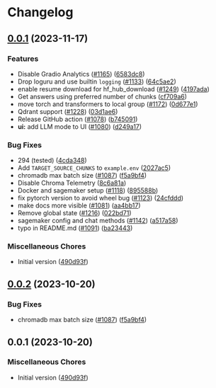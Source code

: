 # Changelog

## [0.0.1](https://github.com/ericvanjohnson/privateGPT/compare/v0.0.2...v0.0.1) (2023-11-17)


### Features

* Disable Gradio Analytics ([#1165](https://github.com/ericvanjohnson/privateGPT/issues/1165)) ([6583dc8](https://github.com/ericvanjohnson/privateGPT/commit/6583dc84c082773443fc3973b1cdf8095fa3fec3))
* Drop loguru and use builtin `logging` ([#1133](https://github.com/ericvanjohnson/privateGPT/issues/1133)) ([64c5ae2](https://github.com/ericvanjohnson/privateGPT/commit/64c5ae214a9520151c9c2d52ece535867d799367))
* enable resume download for hf_hub_download ([#1249](https://github.com/ericvanjohnson/privateGPT/issues/1249)) ([4197ada](https://github.com/ericvanjohnson/privateGPT/commit/4197ada6267c822f32c1d7ba2be6e7ce145a3404))
* Get answers using preferred number of chunks ([cf709a6](https://github.com/ericvanjohnson/privateGPT/commit/cf709a6b7a951fc333ef5a089b24179ca660469b))
* move torch and transformers to local group ([#1172](https://github.com/ericvanjohnson/privateGPT/issues/1172)) ([0d677e1](https://github.com/ericvanjohnson/privateGPT/commit/0d677e10b970aec222ec04837d0f08f1631b6d4a))
* Qdrant support ([#1228](https://github.com/ericvanjohnson/privateGPT/issues/1228)) ([03d1ae6](https://github.com/ericvanjohnson/privateGPT/commit/03d1ae6d70dffdd2411f0d4e92f65080fff5a6e2))
* Release GitHub action ([#1078](https://github.com/ericvanjohnson/privateGPT/issues/1078)) ([b745091](https://github.com/ericvanjohnson/privateGPT/commit/b7450911b25b0b70528fd4b620cffb90766e3448))
* **ui:** add LLM mode to UI ([#1080](https://github.com/ericvanjohnson/privateGPT/issues/1080)) ([d249a17](https://github.com/ericvanjohnson/privateGPT/commit/d249a17c330abd122e4988d35d94bcc2df980700))


### Bug Fixes

* 294 (tested) ([4cda348](https://github.com/ericvanjohnson/privateGPT/commit/4cda348cf87f56ff237e376b03732b1b47a99215))
* Add `TARGET_SOURCE_CHUNKS` to `example.env` ([2027ac5](https://github.com/ericvanjohnson/privateGPT/commit/2027ac563b6606199563632191b65f5105af8ebe))
* chromadb max batch size ([#1087](https://github.com/ericvanjohnson/privateGPT/issues/1087)) ([f5a9bf4](https://github.com/ericvanjohnson/privateGPT/commit/f5a9bf4e374b2d4c76438cf8a97cccf222ec8e6f))
* Disable Chroma Telemetry ([8c6a81a](https://github.com/ericvanjohnson/privateGPT/commit/8c6a81a07fc9c800d53f62a33f5ae3b5247a22a6))
* Docker and sagemaker setup ([#1118](https://github.com/ericvanjohnson/privateGPT/issues/1118)) ([895588b](https://github.com/ericvanjohnson/privateGPT/commit/895588b82a06c2bc71a9e22fb840c7f6442a3b5b))
* fix pytorch version to avoid wheel bug ([#1123](https://github.com/ericvanjohnson/privateGPT/issues/1123)) ([24cfddd](https://github.com/ericvanjohnson/privateGPT/commit/24cfddd60f74aadd2dade4c63f6012a2489938a1))
* make docs more visible ([#1081](https://github.com/ericvanjohnson/privateGPT/issues/1081)) ([aa4bb17](https://github.com/ericvanjohnson/privateGPT/commit/aa4bb17a2e6a797b450fa11a45e0b0528b8efecf))
* Remove global state ([#1216](https://github.com/ericvanjohnson/privateGPT/issues/1216)) ([022bd71](https://github.com/ericvanjohnson/privateGPT/commit/022bd718e3dfc197027b1e24fb97e5525b186db4))
* sagemaker config and chat methods ([#1142](https://github.com/ericvanjohnson/privateGPT/issues/1142)) ([a517a58](https://github.com/ericvanjohnson/privateGPT/commit/a517a588c4927aa5c5c2a93e4f82a58f0599d251))
* typo in README.md ([#1091](https://github.com/ericvanjohnson/privateGPT/issues/1091)) ([ba23443](https://github.com/ericvanjohnson/privateGPT/commit/ba23443a70d323cd4f9a242b33fd9dce1bacd2db))


### Miscellaneous Chores

* Initial version ([490d93f](https://github.com/ericvanjohnson/privateGPT/commit/490d93fdc1977443c92f6c42e57a1c585aa59430))

## [0.0.2](https://github.com/imartinez/privateGPT/compare/v0.0.1...v0.0.2) (2023-10-20)


### Bug Fixes

* chromadb max batch size ([#1087](https://github.com/imartinez/privateGPT/issues/1087)) ([f5a9bf4](https://github.com/imartinez/privateGPT/commit/f5a9bf4e374b2d4c76438cf8a97cccf222ec8e6f))

## 0.0.1 (2023-10-20)

### Miscellaneous Chores

* Initial version ([490d93f](https://github.com/imartinez/privateGPT/commit/490d93fdc1977443c92f6c42e57a1c585aa59430))
